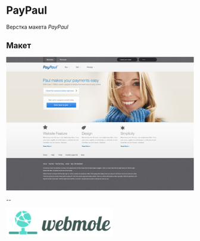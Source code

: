 # PayPaul
Верстка макета *PayPaul* 

## Макет
![alt text](design/jpg/PayPaul.jpg)

--

<a href="http://webmole.ru"><img align="left" width="286" height="75" title="WebMole" src="design/logo/logo.png"></a>




